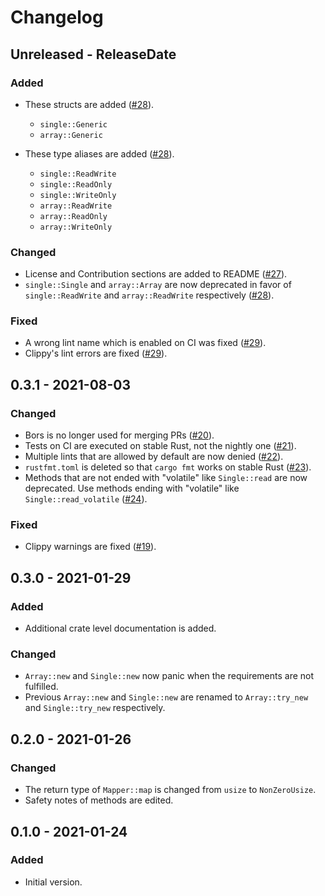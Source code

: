 # Changelog

## Unreleased - ReleaseDate
### Added
- These structs are added ([#28](https://github.com/toku-sa-n/accessor/pull/28)).
  - `single::Generic`
  - `array::Generic`

- These type aliases are added ([#28](https://github.com/toku-sa-n/accessor/pull/28)).
  - `single::ReadWrite`
  - `single::ReadOnly`
  - `single::WriteOnly`
  - `array::ReadWrite`
  - `array::ReadOnly`
  - `array::WriteOnly`

### Changed
- License and Contribution sections are added to README ([#27](https://github.com/toku-sa-n/accessor/pull/27)).
- `single::Single` and `array::Array` are now deprecated in favor of `single::ReadWrite` and `array::ReadWrite` respectively ([#28](https://github.com/toku-sa-n/accessor/pull/28)).

### Fixed
- A wrong lint name which is enabled on CI was fixed ([#29](https://github.com/toku-sa-n/accessor/pull/29)).
- Clippy's lint errors are fixed ([#29](https://github.com/toku-sa-n/accessor/pull/29)).

## 0.3.1 - 2021-08-03
### Changed
- Bors is no longer used for merging PRs ([#20](https://github.com/toku-sa-n/accessor/pull/20)).
- Tests on CI are executed on stable Rust, not the nightly one ([#21](https://github.com/toku-sa-n/accessor/pull/21)).
- Multiple lints that are allowed by default are now denied ([#22](https://github.com/toku-sa-n/accessor/pull/22)).
- `rustfmt.toml` is deleted so that `cargo fmt` works on stable Rust ([#23](https://github.com/toku-sa-n/accessor/pull/23)).
- Methods that are not ended with "volatile" like `Single::read` are now deprecated. Use methods ending with "volatile" like `Single::read_volatile` ([#24](https://github.com/toku-sa-n/accessor/pull/24)).

### Fixed
- Clippy warnings are fixed ([#19](https://github.com/toku-sa-n/accessor/pull/19)).

## 0.3.0 - 2021-01-29
### Added
- Additional crate level documentation is added.

### Changed
- `Array::new` and `Single::new` now panic when the requirements are not fulfilled.
- Previous `Array::new` and `Single::new` are renamed to `Array::try_new` and `Single::try_new` respectively.

## 0.2.0 - 2021-01-26
### Changed
- The return type of `Mapper::map` is changed from `usize` to `NonZeroUsize`.
- Safety notes of methods are edited.

## 0.1.0 - 2021-01-24
### Added
- Initial version.
